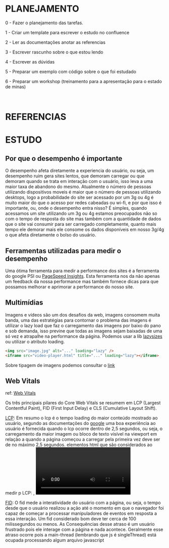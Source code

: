 # PLANEJAMENTO

0 - Fazer o planejamento das tarefas.

1 - Criar um template para escrever o estudo no confluence

2 - Ler as documentações anotar as referencias

3 - Escrever rascunho sobre o que estou lendo

4 - Escrever as dúvidas

5 - Preparar um exemplo com código sobre o que foi estudado

6 - Preparar um workshop (treinamento para a apresentação para o estado de minas)

<br>

# REFERENCIAS

# ESTUDO

## Por que o desempenho é importante

O desempenho afeta diretamente a experiencia do usuário, ou seja, um desempenho ruim gera sites lentos, que demoram carregar ou que demoram quando se trata em interação com o usuário, isso leva a uma maior taxa de abandono do mesmo.
Atualmente o número de pessoas utilizando dispositivos moveis é maior que o número de pessoas utilizando desktops, logo a probabilidade do site ser acessado por um 3g ou 4g é muito maior do que o acesso por redes cabeadas ou wi-fi, e por que isso é importante, ou, onde o desempenho entra nisso? É simples, quando acessamos um site utilizando um 3g ou 4g estamos preocupados não so com o tempo de resposta do site mas também com a quantidade de dados que o site vai consumir para ser carregado completamente, quanto mais tempo ele demorar mais ele consome os dados disponíveis em nosso 3g/4g o que afeta diretamente o bolso do usuário.

## Ferramentas utilizadas para medir o desempenho

Uma ótima ferramenta para medir a performance dos sites é a ferramenta do google PSI ou [PageSpeed Insights](https://developers.google.com/speed/pagespeed/insights/).
Esta ferramenta nos da não apenas um feedback da nossa performance mas também fornece dicas para que possamos melhorar e aprimorar a performance do nosso site.

## Multimídias

Imagens e vídeos são um dos desafios da web, imagens consomem muita banda, uma das estratégias para contornar o problema das imagens é utilizar o lazy load que faz o carregamento das imagens por baixo do pano e sob demanda, isso previne que todas as imagens sejam baixadas de uma só vez e atrapalhe na performance da página.
Podemos usar a lib [lazysizes](https://github.com/aFarkas/lazysizes) ou utilizar o atributo loading.

```html
<img src="image.jpg" alt="..." loading="lazy" />
<iframe src="video-player.html" title="..." loading="lazy"></iframe>
```

Sobre tipagem de imagens podemos consultar o [link](https://developer.mozilla.org/en-US/docs/Learn/Performance/Multimedia#loading_strategy)

## Web Vitals

ref: [Web Vitals](https://web.dev/learn-web-vitals/)

Os três principais pilares do Core Web Vitals se resumem em LCP (Largest Contentful Paint), FID (First Input Delay) e CLS (Cumulative Layout Shift).

[LCP](https://web.dev/lcp/): Em resumo o lcp é o tempo loading do maior conteúdo mostrado ao usuário, segundo as documentações do [google](https://developers.google.com/) uma boa experiência ao usuário é fornecida quando o lcp ocorre dentro de 2,5 segundos, ou seja, o carregamento da maior imagem ou bloco de texto visível na viewport em relação a quando a página começou a carregar pela primeira vez deve ser de no máximo 2,5 segundos.
elementos html que são considerados ao medir p LCP: <img>, <video> e blocos de textos ou nós contendo textos.
obs: margens, paddings e borders não são incluídos no calculo do LCP.

[FID](https://web.dev/fid/): O fid mede a interatividade do usuário com a página, ou seja, o tempo desde que o usuário realizou a ação até o momento em que o navegador foi capaz de começar a processar manipuladores de eventos em resposta a essa interação.
Um fid considerado bom deve ter cerca de 100 milissegundos ou menos.
As Consequências desse atraso é um usuário frustrado pois ele interage com a página e nada acontece. Geralmente esse atraso ocorre pois a main-thread (lembrando que js é singleThread) está ocupada processando algum arquivo javascript
